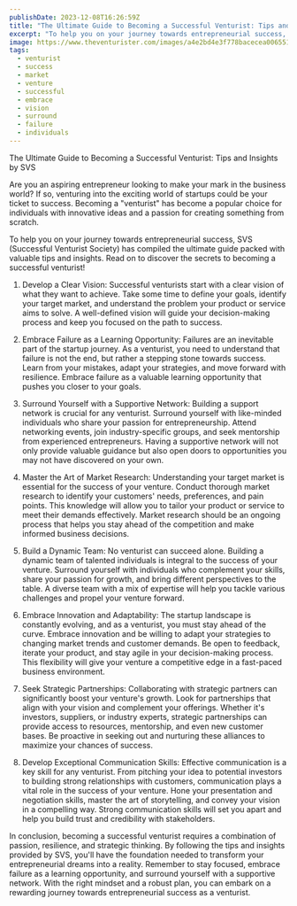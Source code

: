 ```yaml
---
publishDate: 2023-12-08T16:26:59Z
title: "The Ultimate Guide to Becoming a Successful Venturist: Tips and Insights by SVS"
excerpt: "To help you on your journey towards entrepreneurial success, SVS (Successful Venturist Society) has compiled the ultimate guide packed with valuable tips and insights. Read on to discover the secrets to becoming a successful venturist!"
image: https://www.theventurister.com/images/a4e2bd4e3f778bacecea0065510cb2a0.png
tags:
  - venturist
  - success
  - market
  - venture
  - successful
  - embrace
  - vision
  - surround
  - failure
  - individuals
---
```


The Ultimate Guide to Becoming a Successful Venturist: Tips and Insights by SVS

Are you an aspiring entrepreneur looking to make your mark in the business world? If so, venturing into the exciting world of startups could be your ticket to success. Becoming a "venturist" has become a popular choice for individuals with innovative ideas and a passion for creating something from scratch.

To help you on your journey towards entrepreneurial success, SVS (Successful Venturist Society) has compiled the ultimate guide packed with valuable tips and insights. Read on to discover the secrets to becoming a successful venturist!

1. Develop a Clear Vision:
Successful venturists start with a clear vision of what they want to achieve. Take some time to define your goals, identify your target market, and understand the problem your product or service aims to solve. A well-defined vision will guide your decision-making process and keep you focused on the path to success.

2. Embrace Failure as a Learning Opportunity:
Failures are an inevitable part of the startup journey. As a venturist, you need to understand that failure is not the end, but rather a stepping stone towards success. Learn from your mistakes, adapt your strategies, and move forward with resilience. Embrace failure as a valuable learning opportunity that pushes you closer to your goals.

3. Surround Yourself with a Supportive Network:
Building a support network is crucial for any venturist. Surround yourself with like-minded individuals who share your passion for entrepreneurship. Attend networking events, join industry-specific groups, and seek mentorship from experienced entrepreneurs. Having a supportive network will not only provide valuable guidance but also open doors to opportunities you may not have discovered on your own.

4. Master the Art of Market Research:
Understanding your target market is essential for the success of your venture. Conduct thorough market research to identify your customers' needs, preferences, and pain points. This knowledge will allow you to tailor your product or service to meet their demands effectively. Market research should be an ongoing process that helps you stay ahead of the competition and make informed business decisions.

5. Build a Dynamic Team:
No venturist can succeed alone. Building a dynamic team of talented individuals is integral to the success of your venture. Surround yourself with individuals who complement your skills, share your passion for growth, and bring different perspectives to the table. A diverse team with a mix of expertise will help you tackle various challenges and propel your venture forward.

6. Embrace Innovation and Adaptability:
The startup landscape is constantly evolving, and as a venturist, you must stay ahead of the curve. Embrace innovation and be willing to adapt your strategies to changing market trends and customer demands. Be open to feedback, iterate your product, and stay agile in your decision-making process. This flexibility will give your venture a competitive edge in a fast-paced business environment.

7. Seek Strategic Partnerships:
Collaborating with strategic partners can significantly boost your venture's growth. Look for partnerships that align with your vision and complement your offerings. Whether it's investors, suppliers, or industry experts, strategic partnerships can provide access to resources, mentorship, and even new customer bases. Be proactive in seeking out and nurturing these alliances to maximize your chances of success.

8. Develop Exceptional Communication Skills:
Effective communication is a key skill for any venturist. From pitching your idea to potential investors to building strong relationships with customers, communication plays a vital role in the success of your venture. Hone your presentation and negotiation skills, master the art of storytelling, and convey your vision in a compelling way. Strong communication skills will set you apart and help you build trust and credibility with stakeholders.

In conclusion, becoming a successful venturist requires a combination of passion, resilience, and strategic thinking. By following the tips and insights provided by SVS, you'll have the foundation needed to transform your entrepreneurial dreams into a reality. Remember to stay focused, embrace failure as a learning opportunity, and surround yourself with a supportive network. With the right mindset and a robust plan, you can embark on a rewarding journey towards entrepreneurial success as a venturist.
